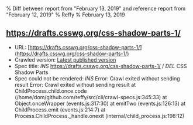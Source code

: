 % Diff between report from "February 13, 2019" and reference report from "February 12, 2019"
% Reffy
% February 13, 2019

## https://drafts.csswg.org/css-shadow-parts-1/

- URL: [https://drafts.csswg.org/css-shadow-parts-1/](https://drafts.csswg.org/css-shadow-parts-1/)
- Crawled version: [Latest published version](undefined)
- Spec title: *INS* https://drafts.csswg.org/css-shadow-parts-1/ / *DEL* CSS Shadow Parts
- Spec could not be rendered: *INS* Error: Crawl exited without sending result Error: Crawl exited without sending result
    at ChildProcess.child.once.code (/home/dom/github.com/reffy/src/cli/crawl-specs.js:345:33)
    at Object.onceWrapper (events.js:317:30)
    at emitTwo (events.js:126:13)
    at ChildProcess.emit (events.js:214:7)
    at Process.ChildProcess._handle.onexit (internal/child_process.js:198:12)


